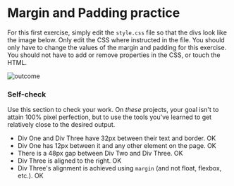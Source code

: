 # Margin and Padding practice

For this first exercise, simply edit the `style.css` file so that the divs look like the image below. Only edit the CSS where instructed in the file.  You should only have to change the values of the margin and padding for this exercise. You should not have to add or remove properties in the CSS, or touch the HTML.

![outcome](./desired-outcome.png)

### Self-check 
Use this section to check your work. On _these_ projects, your goal isn't to attain 100% pixel perfection, but to use the tools you've learned to get relatively close to the desired output.

- Div One and Div Three have 32px between their text and border. OK
- Div One has 12px between it and any other element on the page. OK
- There is a 48px gap between Div Two and Div Three. OK
- Div Three is aligned to the right. OK
- Div Three's alignment is achieved using `margin` (and not float, flexbox, etc.). OK